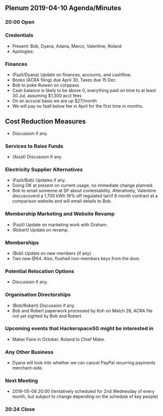 ## Plenum 2019-04-10 Agenda/Minutes

### 20:00 Open

### Credentials
- Present: Bob, Dyana, Adana, Marco, Valentine, Roland
- Apologies:

### Finances
- (Fazli/Dyana) Update on finances, accounts, and cashflow.
- Books (ACRA filing) due April 30, Taxes due 15 Dec
- Bob to poke Ruiwen on corppass
- Cash balance is likely to be above 0, everything paid on time to at least 30 Jul, assuming $1,300 acct fees
- On an accural basis we are up $27/month
- We will pay no faall below fee in April for the first time in months.

## Cost Reduction Measures
- Discussion if any.

### Services to Raise Funds
- (Aizat) Discussion if any.

### Electricity Supplier Alternatives
- (Fazli/Bob) Updates if any.
- Doing OK at present on current usage, no immediate change planned.
- Bob to email someone at SP about contestability. Alteratively, Valentine discuscoverd a 1,700 kWh 19% off regulated tarrif 6 month contract at a comparison website and will email details to Bob.

### Membership Marketing and Website Revamp
- (Fazli) Update on marketing work with Graham.
- (Robert) Update on revamp.

### Memberships
- (Bob) Update on new members (if any).
- Two new @64. Also, flushed non-members keys from the door.

### Potential Relocation Options
- Discussion if any.

### Organisation Directorships
- (Bob/Robert) Discussion if any.
- Bob and Robert paperwork processed by Koh on Match 26, ACRA file not yet sighted by Bob and Robert.

### Upcoming events that HackerspaceSG might be interested in
- Maker Faire in October. Roland to Chief Make.

### Any Other Business
- Dyana will look into whether we can cancel PayPal recurring payments merchant-side.

### Next Meeting
- 2019-05-08 20:00 (tentatively scheduled for 2nd Wednesday of every month, but subject to change depending on the schedule of key people)

### 20:24 Close

